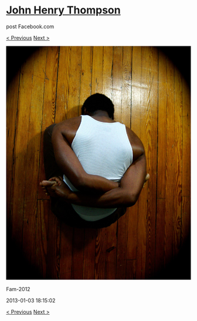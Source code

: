 # [John Henry Thompson](../README.md)
post Facebook.com

[< Previous](2013-01-03-1.md) [Next >](2013-01-03-3.md)

[![](../media/2013-01-03/Fam-2013.jpg)](../README.md)

Fam-2012

2013-01-03 18:15:02

[< Previous](2013-01-03-1.md) [Next >](2013-01-03-3.md)